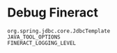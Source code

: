 # Debug Fineract


    org.spring.jdbc.core.JdbcTemplate
    JAVA_TOOL_OPTIONS
    FINERACT_LOGGING_LEVEL

